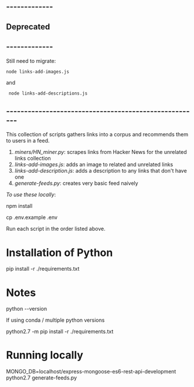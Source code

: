 ## -------------
## Deprecated 
## -------------
Still need to migrate:

```node links-add-images.js```

and


``` node links-add-descriptions.js```
## ------------------------------------------------------


This collection of scripts gathers links into a corpus and recommends them to users in a feed.

1. *miners/HN_miner.py*: scrapes links from Hacker News for the unrelated links collection
2. *links-add-images.js*: adds an image to related and unrelated links
3. *links-add-description.js*: adds a description to any links that don't have one
4. *generate-feeds.py*: creates very basic feed naively

*To use these locally*:

npm install

cp .env.example .env

Run each script in the order listed above.





# Installation of Python

pip install -r ./requirements.txt



# Notes

python --version

If using conda / multiple python versions



python2.7 -m pip install -r ./requirements.txt


# Running locally


 MONGO_DB=localhost/express-mongoose-es6-rest-api-development  python2.7 generate-feeds.py
